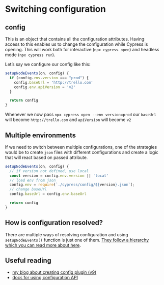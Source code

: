 # Switching configuration

## config
This is an object that contains all the configuration attributes. Having access to this enables us to change the configuration while Cypress is opening. This will work both for interactive (`npx cypress open`) and headless mode (`npx cypress run`). 

Let’s say we configure our config like this:

```js
setupNodeEvents(on, config) {
  if (config.env.version === "prod") {
    config.baseUrl = 'http://trello.com'
    config.env.apiVersion = 'v2'
  }

  return config
}
```

Whenever we now pass `npx cypress open --env version=prod` our `baseUrl` will become `http://trello.com` and `apiVersion` will become `v2`

## Multiple environments
If we need to switch between multiple configurations, one of the strategies would be to create `json` files with different configurations and create a logic that will react based on passed attribute.

```js
setupNodeEvents(on, config) {
  // if version not defined, use local
  const version = config.env.version || 'local'
  // load env from json
  config.env = require(`./cypress/config/${version}.json`);
  // change baseUrl
  config.baseUrl = config.env.baseUrl

  return config
}
```

## How is configuration resolved?
There are multiple ways of resolving configuration and using `setupNodeEvents()` function is just one of them. [They follow a hierarchy which you can read more about here](https://docs.cypress.io/guides/references/configuration#Resolved-Configuration).

## Useful reading
* [my blog about creating config plugin (v9)](https://filiphric.com/create-a-configuration-plugin-in-cypress)
* [docs for using configuration API](https://docs.cypress.io/api/plugins/configuration-api.html#Usage)